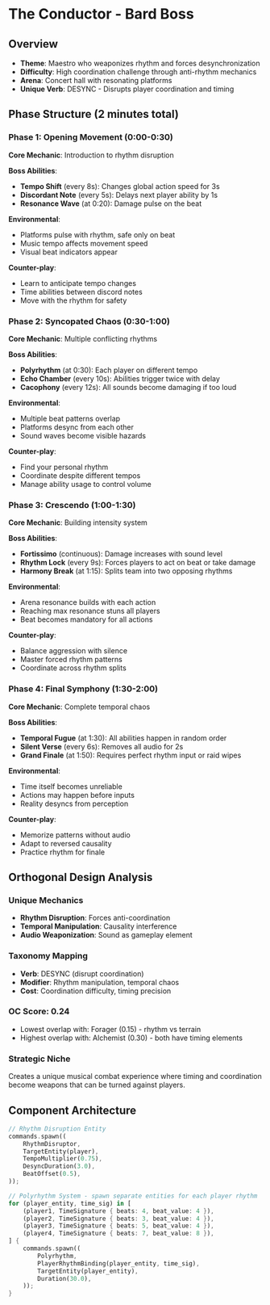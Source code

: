 # The Conductor - Bard Boss

## Overview
- **Theme**: Maestro who weaponizes rhythm and forces desynchronization
- **Difficulty**: High coordination challenge through anti-rhythm mechanics
- **Arena**: Concert hall with resonating platforms
- **Unique Verb**: DESYNC - Disrupts player coordination and timing

## Phase Structure (2 minutes total)

### Phase 1: Opening Movement (0:00-0:30)
**Core Mechanic**: Introduction to rhythm disruption

**Boss Abilities**:
- **Tempo Shift** (every 8s): Changes global action speed for 3s
- **Discordant Note** (every 5s): Delays next player ability by 1s
- **Resonance Wave** (at 0:20): Damage pulse on the beat

**Environmental**:
- Platforms pulse with rhythm, safe only on beat
- Music tempo affects movement speed
- Visual beat indicators appear

**Counter-play**:
- Learn to anticipate tempo changes
- Time abilities between discord notes
- Move with the rhythm for safety

### Phase 2: Syncopated Chaos (0:30-1:00)
**Core Mechanic**: Multiple conflicting rhythms

**Boss Abilities**:
- **Polyrhythm** (at 0:30): Each player on different tempo
- **Echo Chamber** (every 10s): Abilities trigger twice with delay
- **Cacophony** (every 12s): All sounds become damaging if too loud

**Environmental**:
- Multiple beat patterns overlap
- Platforms desync from each other
- Sound waves become visible hazards

**Counter-play**:
- Find your personal rhythm
- Coordinate despite different tempos
- Manage ability usage to control volume

### Phase 3: Crescendo (1:00-1:30)
**Core Mechanic**: Building intensity system

**Boss Abilities**:
- **Fortissimo** (continuous): Damage increases with sound level
- **Rhythm Lock** (every 9s): Forces players to act on beat or take damage
- **Harmony Break** (at 1:15): Splits team into two opposing rhythms

**Environmental**:
- Arena resonance builds with each action
- Reaching max resonance stuns all players
- Beat becomes mandatory for all actions

**Counter-play**:
- Balance aggression with silence
- Master forced rhythm patterns
- Coordinate across rhythm splits

### Phase 4: Final Symphony (1:30-2:00)
**Core Mechanic**: Complete temporal chaos

**Boss Abilities**:
- **Temporal Fugue** (at 1:30): All abilities happen in random order
- **Silent Verse** (every 6s): Removes all audio for 2s
- **Grand Finale** (at 1:50): Requires perfect rhythm input or raid wipes

**Environmental**:
- Time itself becomes unreliable
- Actions may happen before inputs
- Reality desyncs from perception

**Counter-play**:
- Memorize patterns without audio
- Adapt to reversed causality
- Practice rhythm for finale

## Orthogonal Design Analysis

### Unique Mechanics
- **Rhythm Disruption**: Forces anti-coordination
- **Temporal Manipulation**: Causality interference
- **Audio Weaponization**: Sound as gameplay element

### Taxonomy Mapping
- **Verb**: DESYNC (disrupt coordination)
- **Modifier**: Rhythm manipulation, temporal chaos
- **Cost**: Coordination difficulty, timing precision

### OC Score: 0.24
- Lowest overlap with: Forager (0.15) - rhythm vs terrain
- Highest overlap with: Alchemist (0.30) - both have timing elements

### Strategic Niche
Creates a unique musical combat experience where timing and coordination become weapons that can be turned against players.

## Component Architecture

```rust
// Rhythm Disruption Entity
commands.spawn((
    RhythmDisruptor,
    TargetEntity(player),
    TempoMultiplier(0.75),
    DesyncDuration(3.0),
    BeatOffset(0.5),
));

// Polyrhythm System - spawn separate entities for each player rhythm
for (player_entity, time_sig) in [
    (player1, TimeSignature { beats: 4, beat_value: 4 }),
    (player2, TimeSignature { beats: 3, beat_value: 4 }),
    (player3, TimeSignature { beats: 5, beat_value: 4 }),
    (player4, TimeSignature { beats: 7, beat_value: 8 }),
] {
    commands.spawn((
        Polyrhythm,
        PlayerRhythmBinding(player_entity, time_sig),
        TargetEntity(player_entity),
        Duration(30.0),
    ));
}
```